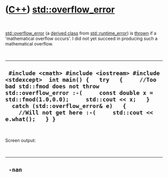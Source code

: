



 

 

 

 

 

([C++](Cpp.htm)) [std::overflow\_error](CppOverflow_error.htm)
==============================================================

 

[std::overflow\_error](CppOverflow_error.htm) (a [derived
class](CppDerivedClass.htm) from
[std::runtime\_error](CppRuntime_error.htm)) is [thrown](CppThrow.htm)
if a 'mathematical overflow occurs'. I did not yet succeed in producing
such a mathematical overflow.

 

  ------------------------------------------------------------------------------------------------------------------------------------------------------------------------------------------------------------------------------------------------------------------------------------------------------------------------
  ` #include <cmath> #include <iostream> #include <stdexcept>  int main() {   try   {     //Too bad std::fmod does not throw std::overflow_error :-(     const double x = std::fmod(1.0,0.0);     std::cout << x;   }   catch (std::overflow_error& e)   {     //Will not get here :-(     std::cout << e.what();   } }`
  ------------------------------------------------------------------------------------------------------------------------------------------------------------------------------------------------------------------------------------------------------------------------------------------------------------------------

 

Screen output:

 

  ---------
  ` -nan`
  ---------

 

 

 

 

 





 



